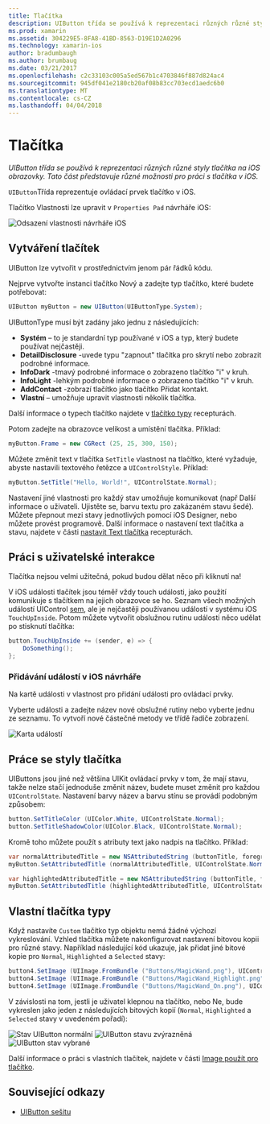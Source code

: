 ```yaml
---
title: Tlačítka
description: UIButton třída se používá k reprezentaci různých různé styly tlačítka na iOS obrazovky. Tato část představuje různé možnosti pro práci s tlačítka v iOS.
ms.prod: xamarin
ms.assetid: 304229E5-8FA8-41BD-8563-D19E1D2A0296
ms.technology: xamarin-ios
author: bradumbaugh
ms.author: brumbaug
ms.date: 03/21/2017
ms.openlocfilehash: c2c33103c005a5ed567b1c4703846f887d824ac4
ms.sourcegitcommit: 945df041e2180cb20af08b83cc703ecd1aedc6b0
ms.translationtype: MT
ms.contentlocale: cs-CZ
ms.lasthandoff: 04/04/2018
---
```

# <a name="buttons"></a>Tlačítka

_UIButton třída se používá k reprezentaci různých různé styly tlačítka na iOS obrazovky. Tato část představuje různé možnosti pro práci s tlačítka v iOS._

`UIButton`Třída reprezentuje ovládací prvek tlačítko v iOS. 

Tlačítko Vlastnosti lze upravit v `Properties Pad` návrháře iOS:


![](buttons-images/properties.png "Odsazení vlastnosti návrháře iOS")

## <a name="creating-a-button"></a>Vytváření tlačítek

UIButton lze vytvořit v prostřednictvím jenom pár řádků kódu.

Nejprve vytvořte instanci tlačítko Nový a zadejte typ tlačítko, které budete potřebovat:

```csharp
UIButton myButton = new UIButton(UIButtonType.System);
```

UIButtonType musí být zadány jako jednu z následujících:

- **Systém** – to je standardní typ používané v iOS a typ, který budete používat nejčastěji.
- **DetailDisclosure** -uvede typu "zapnout" tlačítka pro skrytí nebo zobrazit podrobné informace.
- **InfoDark** -tmavý podrobné informace o zobrazeno tlačítko "i" v kruh.
- **InfoLight** -lehkým podrobné informace o zobrazeno tlačítko "i" v kruh.
- **AddContact** -zobrazí tlačítko jako tlačítko Přidat kontakt.
- **Vlastní** – umožňuje upravit vlastnosti několik tlačítka.

Další informace o typech tlačítko najdete v [tlačítko typy](https://developer.xamarin.com/recipes/ios/standard_controls/buttons/create_different_types_of_buttons/) recepturách.

Potom zadejte na obrazovce velikost a umístění tlačítka. Příklad:

```csharp
myButton.Frame = new CGRect (25, 25, 300, 150);
```

Můžete změnit text v tlačítka `SetTitle` vlastnost na tlačítko, které vyžaduje, abyste nastavili textového řetězce a `UIControlStyle`. Příklad:

```csharp
myButton.SetTitle("Hello, World!", UIControlState.Normal);
```

Nastavení jiné vlastnosti pro každý stav umožňuje komunikovat (např Další informace o uživateli. Ujistěte se, barvu textu pro zakázaném stavu šedé). Můžete přepnout mezi stavy jednotlivých pomocí iOS Designer, nebo můžete provést programově. Další informace o nastavení text tlačítka a stavu, najdete v části [nastavit Text tlačítka](https://developer.xamarin.com/recipes/ios/standard_controls/buttons/set_button_text/) recepturách.

## <a name="dealing-with-user-interactions"></a>Práci s uživatelské interakce


Tlačítka nejsou velmi užitečná, pokud budou dělat něco při kliknutí na! 

V iOS události tlačítek jsou téměř vždy touch události, jako použití komunikuje s tlačítkem na jejich obrazovce se ho. Seznam všech možných událostí UIControl [sem](https://developer.apple.com/documentation/uikit/uicontrolevents), ale je nejčastěji používanou událostí v systému iOS `TouchUpInside`. Potom můžete vytvořit obslužnou rutinu události něco udělat po stisknutí tlačítka:


```csharp
button.TouchUpInside += (sender, e) => {
    DoSomething();
};
```

### <a name="adding-events-in-the-ios-designer"></a>Přidávání událostí v iOS návrháře
 
Na kartě události v vlastnost pro přidání události pro ovládací prvky.

Vyberte události a zadejte název nové obslužné rutiny nebo vyberte jednu ze seznamu. To vytvoří nové částečné metody ve třídě řadiče zobrazení.

![Karta událostí](buttons-images/image1.png)

## <a name="styling-a-button"></a>Práce se styly tlačítka

UIButtons jsou jiné než většina UIKit ovládací prvky v tom, že mají stavu, takže nelze stačí jednoduše změnit název, budete muset změnit pro každou `UIControlState`. Nastavení barvy název a barvu stínu se provádí podobným způsobem:

```csharp
button.SetTitleColor (UIColor.White, UIControlState.Normal);
button.SetTitleShadowColor(UIColor.Black, UIControlState.Normal);
```

Kromě toho můžete použít s atributy text jako nadpis na tlačítko. Příklad:

```csharp
var normalAttributedTitle = new NSAttributedString (buttonTitle, foregroundColor: UIColor.Blue, strikethroughStyle: NSUnderlineStyle.Single);
myButton.SetAttributedTitle (normalAttributedTitle, UIControlState.Normal);

var highlightedAttributedTitle = new NSAttributedString (buttonTitle, foregroundColor: UIColor.Green, strikethroughStyle: NSUnderlineStyle.Thick);
myButton.SetAttributedTitle (highlightedAttributedTitle, UIControlState.Highlighted);
```

## <a name="custom-button-types"></a>Vlastní tlačítka typy


Když nastavíte `Custom` tlačítko typ objektu nemá žádné výchozí vykreslování. Vzhled tlačítka můžete nakonfigurovat nastavení bitovou kopii pro různé stavy. Například následující kód ukazuje, jak přidat jiné bitové kopie pro `Normal`, `Highlighted` a `Selected` stavy:


```csharp
button4.SetImage (UIImage.FromBundle ("Buttons/MagicWand.png"), UIControlState.Normal);
button4.SetImage (UIImage.FromBundle ("Buttons/MagicWand_Highlight.png"), UIControlState.Highlighted);
button4.SetImage (UIImage.FromBundle ("Buttons/MagicWand_On.png"), UIControlState.Selected);
```


V závislosti na tom, jestli je uživatel klepnou na tlačítko, nebo Ne, bude vykreslen jako jeden z následujících bitových kopií (`Normal`, `Highlighted` a `Selected` stavy v uvedeném pořadí):


![](buttons-images/image22.png "Stav UIButton normální")
![](buttons-images/image23.png "UIButton stavu zvýrazněná")
![](buttons-images/image24.png "UIButton stav vybrané")

Další informace o práci s vlastních tlačítek, najdete v části [Image použít pro tlačítko](https://developer.xamarin.com/recipes/ios/standard_controls/buttons/use_an_image_for_a_button/).


## <a name="related-links"></a>Související odkazy

- [UIButton sešitu](https://developer.xamarin.com/workbooks/ios/user-interface/UIbutton/uibutton.workbook)
